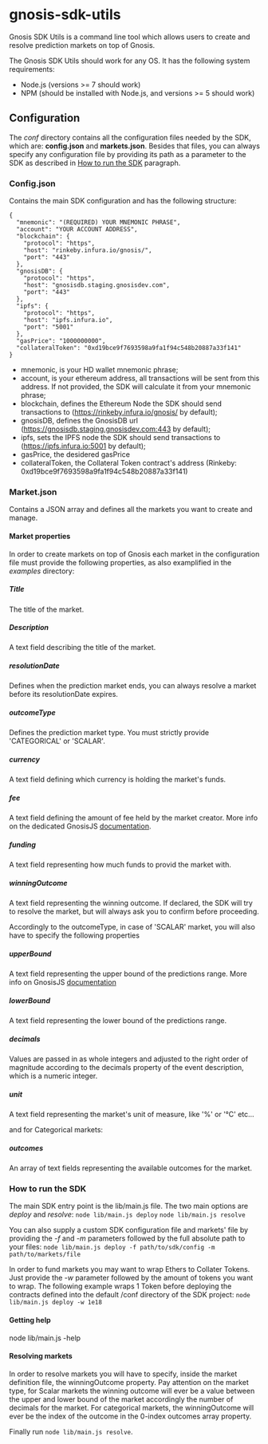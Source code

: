 # gnosis-sdk-utils

Gnosis SDK Utils is a command line tool which allows users to create and resolve prediction markets on top of Gnosis.

The Gnosis SDK Utils should work for any OS. It has the following system requirements:

* Node.js (versions >= 7 should work)
* NPM (should be installed with Node.js, and versions >= 5 should work)


## Configuration
The *conf* directory contains all the configuration files needed by the SDK, which are: **config.json** and **markets.json**.
Besides that files, you can always specify any configuration file by providing its path as a parameter to the SDK as described in [How to run the SDK](#how-to-run-the-sdk) paragraph.

### Config.json
Contains the main SDK configuration and has the following structure:

```
{
  "mnemonic": "(REQUIRED) YOUR MNEMONIC PHRASE",
  "account": "YOUR ACCOUNT ADDRESS",
  "blockchain": {
    "protocol": "https",
    "host": "rinkeby.infura.io/gnosis/",
    "port": "443"
  },
  "gnosisDB": {
    "protocol": "https",
    "host": "gnosisdb.staging.gnosisdev.com",
    "port": "443"
  },
  "ipfs": {
    "protocol": "https",
    "host": "ipfs.infura.io",
    "port": "5001"
  },
  "gasPrice": "1000000000",
  "collateralToken": "0xd19bce9f7693598a9fa1f94c548b20887a33f141"
}
```

* mnemonic, is your HD wallet mnemonic phrase;
* account, is your ethereum address, all transactions will be sent from this address. If not provided, the SDK will calculate it from your mnemonic phrase;
* blockchain, defines the Ethereum Node the SDK should send transactions to (https://rinkeby.infura.io/gnosis/ by default);
* gnosisDB, defines the GnosisDB url (https://gnosisdb.staging.gnosisdev.com:443 by default);
* ipfs, sets the IPFS node the SDK should send transactions to (https://ipfs.infura.io:5001 by default);
* gasPrice, the desidered gasPrice
* collateralToken, the Collateral Token contract's address (Rinkeby: 0xd19bce9f7693598a9fa1f94c548b20887a33f141)

### Market.json
Contains a JSON array and defines all the markets you want to create and manage.

#### Market properties
In order to create markets on top of Gnosis each market in the configuration file must provide the following properties, as also examplified in the *examples* directory:

##### Title
The title of the market.

##### Description
A text field describing the title of the market.

##### resolutionDate
Defines when the prediction market ends, you can always resolve a market before its resolutionDate expires.

##### outcomeType
Defines the prediction market type. You must strictly provide 'CATEGORICAL' or 'SCALAR'.

##### currency
A text field defining which currency is holding the market's funds.

##### fee
A text field defining the amount of fee held by the market creator. More info on the dedicated GnosisJS [documentation](https://gnosisjs.readthedocs.io/en/latest/events-oracles-and-markets.html#markets-and-automated-market-makers).

##### funding
A text field representing how much funds to provid the market with.

##### winningOutcome
A text field representing the winning outcome. If declared, the SDK will try to resolve the market, but will always ask you to confirm before proceeding.


Accordingly to the outcomeType, in case of 'SCALAR' market, you will also have to specify the following properties


##### upperBound
A text field representing the upper bound of the predictions range. More info on GnosisJS [documentation](https://gnosisjs.readthedocs.io/en/latest/events-oracles-and-markets.html#events-with-scalar-outcomes)

##### lowerBound
A text field representing the lower bound of the predictions range.

##### decimals
Values are passed in as whole integers and adjusted to the right order of magnitude according to the decimals property of the event description, which is a numeric integer.

##### unit
A text field representing the market's unit of measure, like '%' or '°C' etc...

and for Categorical markets:

##### outcomes
An array of text fields representing the available outcomes for the market.


### How to run the SDK
The main SDK entry point is the lib/main.js file.
The two main options are *deploy* and *resolve*:
`node lib/main.js deploy`
`node lib/main.js resolve`

You can also supply a custom SDK configuration file and markets' file by providing the *-f* and *-m* parameters
followed by the full absolute path to your files:
`node lib/main.js deploy -f path/to/sdk/config -m path/to/markets/file`

In order to fund markets you may want to wrap Ethers to Collater Tokens.
Just provide the *-w* parameter followed by the amount of tokens you want to wrap.
The following example wraps 1 Token before deploying the contracts defined into the
default /conf directory of the SDK project:
`node lib/main.js deploy -w 1e18`


#### Getting help
node lib/main.js -help

#### Resolving markets
In order to resolve markets you will have to specify, inside the market definition file, the winningOutcome property.
Pay attention on the market type, for Scalar markets the winning outcome will ever be a value between the upper and lower bound of the market accordingly the number of decimals for the market. For categorical markets, the winningOutcome will ever be the index of the outcome in the 0-index outcomes array property.

Finally run `node lib/main.js resolve`.

